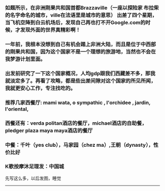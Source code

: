 <!-- 
.. link: 
.. description: 
.. tags: travel
.. date: 2015/07/20 17:19:53
.. title: Mission au Congo (Brazzaville)
.. slug: mission-au-congo-brazzaville
-->


### 如题所示，在非洲刚果共和国首都Brazzaville（一座以探险家 布拉柴 的名字命名的城市，ville在法语里是城市的意思） 出差了四个星期，当飞机空降到白云机场后，发现自己再也打不开Google.com的时候，才发现外面的世界真精彩啊！

### 一年前，我根本没想到自己有机会踏上非洲大陆，而且是位于中西部的刚果共和国，因为这个国家不是一个理想的旅游地，当然也不会在我梦游计划里面。

### 出发前研究了一下这个国家概况，人均gdp跟我们西藏差不多，那我就淡定多了。再看了攻略，都是些出差间隙对这个国家的所见所闻，我就更安心工作，专注找吃的。

### 推荐几家西餐厅: mami wata, o sympathic , l'orchidee , jardin, l'oriental, 

### 西餐还有：verda politan酒店的餐厅，michael酒店的自助餐，pledger plaza maya maya酒店的餐厅

### 中餐：千叶（yes club），马家园（chez ma）,王朝（dynasty），性价比好

### K歌按摩沐足理发：中国城

先写这么多，以后发图，睡觉

 * * *
